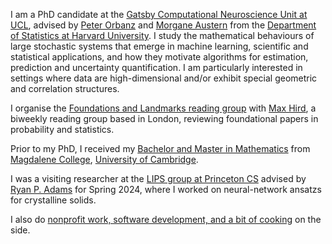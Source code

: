 I am a PhD candidate at the [Gatsby Computational Neuroscience Unit at UCL](https://www.ucl.ac.uk/gatsby/), advised by [Peter Orbanz](http://www.gatsby.ucl.ac.uk/~porbanz/) and [Morgane Austern](https://sites.google.com/view/morganeaustern/) from the [Department of Statistics at Harvard University](https://statistics.fas.harvard.edu). I study the mathematical behaviours of large stochastic systems that emerge in machine learning, scientific and statistical applications, and how they motivate algorithms for estimation, prediction and uncertainty quantification. I am particularly interested in settings where data are high-dimensional and/or exhibit special geometric and correlation structures.

I organise the [Foundations and Landmarks reading group](https://foundations-landmarks.notion.site/) with [Max Hird](https://www.linkedin.com/in/max-hird-366a30b4/), a biweekly reading group based in London, reviewing foundational papers in probability and statistics. 

Prior to my PhD, I received my [Bachelor and Master in Mathematics](https://www.maths.cam.ac.uk/) from [Magdalene College](https://www.magd.cam.ac.uk/), [University of Cambridge](https://www.cam.ac.uk/about-the-university). 

I was a visiting researcher at the [LIPS group at Princeton CS](https://lips.cs.princeton.edu/) advised by [Ryan P. Adams](https://www.cs.princeton.edu/~rpa/) for Spring 2024, where I worked on neural-network ansatzs for crystalline solids. 

I also do [nonprofit work, software development, and a bit of cooking](/non-maths) on the side.

